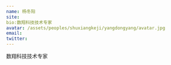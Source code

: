 ```yaml
---
name: 杨冬阳
site:
bio:数翔科技技术专家
avatar: /assets/peoples/shuxiangkeji/yangdongyang/avatar.jpg
email: 
twitter: 
---
```

数翔科技技术专家
